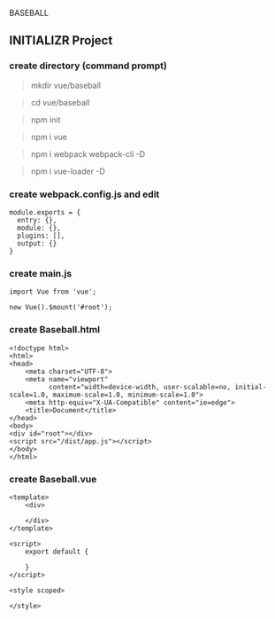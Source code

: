 BASEBALL

## INITIALIZR Project

### create directory (command prompt)
> mkdir vue/baseball

> cd vue/baseball

> npm init

> npm i vue

> npm i webpack webpack-cli -D

> npm i vue-loader -D

### create webpack.config.js and edit

```
module.exports = {
  entry: {},
  module: {},
  plugins: [],
  output: {}
}
```


### create main.js

```
import Vue from 'vue';

new Vue().$mount('#root');
```

### create Baseball.html

```
<!doctype html>
<html>
<head>
    <meta charset="UTF-8">
    <meta name="viewport"
          content="width=device-width, user-scalable=no, initial-scale=1.0, maximum-scale=1.0, minimum-scale=1.0">
    <meta http-equiv="X-UA-Compatible" content="ie=edge">
    <title>Document</title>
</head>
<body>
<div id="root"></div>
<script src="/dist/app.js"></script>
</body>
</html>
```

### create Baseball.vue

```
<template>
    <div>

    </div>
</template>

<script>
    export default {
        
    }
</script>

<style scoped>

</style>
```
